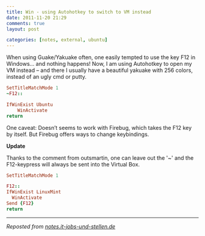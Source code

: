 ```yaml
---
title: Win - using Autohotkey to switch to VM instead
date: 2011-11-20 21:29
comments: true
layout: post

categories: [notes, external, ubuntu]
---
```

 When using Guake/Yakuake often, one easily tempted to use the key F12 in Windows… and nothing happens!
Now, I am using Autohotkey to open my VM instead – and there I usually have a beautiful yakuake with 256 colors, instead of an ugly cmd or putty.


```ruby
SetTitleMatchMode 1
~F12::

IfWinExist Ubuntu
	WinActivate
return
```

One caveat: Doesn’t seems to work with Firebug, which takes the F12 key by itself. But Firebug offers ways to change keybindings.

**Update**

Thanks to the comment from outsmartin, one can leave out the '~' and the F12-keypress will always be sent into the Virtual Box.

```ruby
SetTitleMatchMode 1

F12::
IfWinExist LinuxMint
  WinActivate
Send {F12}
return
```

---
<i>Reposted from <a href='http://notes.it-jobs-und-stellen.de/notes/30' rel='canonical'>notes.it-jobs-und-stellen.de</a></i>
